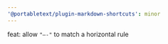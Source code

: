 ```yaml
---
'@portabletext/plugin-markdown-shortcuts': minor
---
```


feat: allow `"—-"` to match a horizontal rule

